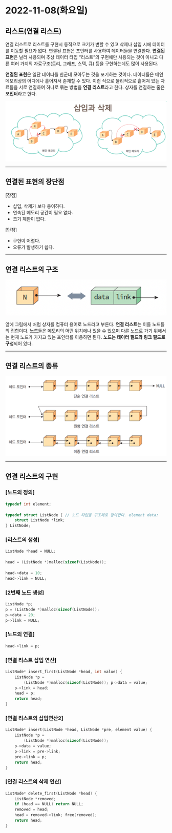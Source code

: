 # 2022-11-08(화요일)

## 리스트(연결 리스트)

연결 리스트로 리스트를 구현시 동적으로 크기가 변할 수 있고 삭제나 삽입 시에 데이터를 이동할 필요가 없다.
연결된 표현은 포인터를 사용하여 데이터들을 연결한다. **연결된 표현**은 널리 사용되며 추상 데이터 타입 “리스트”의 구현에만 사용되는 것이 아니고 다른 여러 가지의 자료구조(트리, 그래프, 스택, 큐) 등을 구현하는데도 많이 사용된다.

**연결된 표현**은 일단 데이터를 한군데 모아두는 것을 포기하는 것이다. 데이터들은 메인 메모리상의 어디에나 흩어져서 존재할 수 있다. 이런 식으로 물리적으로 흩어져 있는 자료들을 서로 연결하여 하나로 묶는 방법을 **연결 리스트**라고 한다. 상자를 연결하는 줄은 **포인터**라고 한다.

![Untitled](src/0801.png)

---

## 연결된 표현의 장단점

[장점]

- 삽입, 삭제가 보다 용이하다.
- 연속된 메모리 공간이 필요 없다.
- 크기 제한이 없다.

[단점]

- 구현이 어렵다.
- 오류가 발생하기 쉽다.

---

## 연결 리스트의 구조

![Untitled](src/0802.png)

앞에 그림에서 처럼 상자를 컴퓨터 용어로 노드라고 부른다. **연결 리스트**는 이들 노드들의 집합이다.
**노드**들은 메모리의 어떤 위치에나 있을 수 있으며 다른 노드로 가기 위해서는 현재 노드가 가지고 있는 포인터를 이용하면 된다. **노드는 데이터 필드와 링크 필드로 구성**되어 있다.

---

## 연결 리스트의 종류

![Untitled](src/0803.png)

---

## 연결 리스트의 구현

### [노드의 정의]

```c
typedef int element;

typedef struct ListNode { // 노드 타입을 구조체로 정의한다. element data;
	struct ListNode *link;
} ListNode;
```

### [리스트의 생성]

```c
ListNode *head = NULL;

head = (ListNode *)malloc(sizeof(ListNode));

head->data = 10; 
head->link = NULL;
```

### [2번째 노드 생성]

```c
ListNode *p;
p = (ListNode *)malloc(sizeof(ListNode)); 
p->data = 20;
p->link = NULL;
```

### [노드의 연결]

```c
head->link = p;
```

### [연결 리스트 삽입 연산]

```c
ListNode* insert_first(ListNode *head, int value) { 
	ListNode *p =
		(ListNode *)malloc(sizeof(ListNode)); p->data = value;
	p->link = head; 
	head = p;
	return head; 
}
```

### [연결 리스트의 삽입연산2]

```c
ListNode* insert(ListNode *head, ListNode *pre, element value) {
	ListNode *p =
		(ListNode *)malloc(sizeof(ListNode));
	p->data = value; 
	p->link = pre->link; 
	pre->link = p; 
	return head;
}
```

### [연결 리스트의 삭제 연산]

```c
ListNode* delete_first(ListNode *head) { 
	ListNode *removed;
	if (head == NULL) return NULL;
	removed = head;
	head = removed->link; free(removed);
	return head;
}
```